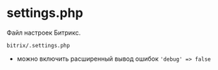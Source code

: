# settings.php
Файл настроек Битрикс.

    bitrix/.settings.php

- можно включить расширенный вывод ошибок `'debug' => false`
